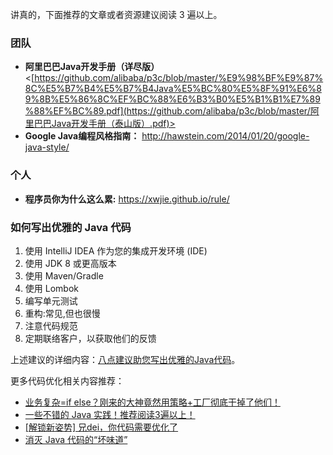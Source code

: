 讲真的，下面推荐的文章或者资源建议阅读 3 遍以上。

### 团队

- **阿里巴巴Java开发手册（详尽版）** <[https://github.com/alibaba/p3c/blob/master/%E9%98%BF%E9%87%8C%E5%B7%B4%E5%B7%B4Java%E5%BC%80%E5%8F%91%E6%89%8B%E5%86%8C%EF%BC%88%E6%B3%B0%E5%B1%B1%E7%89%88%EF%BC%89.pdf](https://github.com/alibaba/p3c/blob/master/阿里巴巴Java开发手册（泰山版）.pdf)>
- **Google Java编程风格指南：** <http://hawstein.com/2014/01/20/google-java-style/>

### 个人

- **程序员你为什么这么累:** <https://xwjie.github.io/rule/>

### 如何写出优雅的 Java 代码

1. 使用 IntelliJ IDEA 作为您的集成开发环境 (IDE)
1. 使用 JDK 8 或更高版本
1. 使用 Maven/Gradle
1. 使用 Lombok
1. 编写单元测试
1. 重构:常见,但也很慢
1. 注意代码规范
1. 定期联络客户，以获取他们的反馈

上述建议的详细内容：[八点建议助您写出优雅的Java代码](https://mp.weixin.qq.com/s?__biz=Mzg2OTA0Njk0OA==&mid=2247485140&idx=1&sn=ecaeace613474f1859aaeed0282ae680&chksm=cea2491ff9d5c00982ffaece847ce1aead89fdb3fe190752d9837c075c79fc95db5940992c56&token=1328169465&lang=zh_CN&scene=21#wechat_redirect)。

更多代码优化相关内容推荐：

- [业务复杂=if else？刚来的大神竟然用策略+工厂彻底干掉了他们！](https://juejin.im/post/5dad23685188251d2c4ea2b6)
- [一些不错的 Java 实践！推荐阅读3遍以上！](http://lrwinx.github.io/2017/03/04/%E7%BB%86%E6%80%9D%E6%9E%81%E6%81%90-%E4%BD%A0%E7%9C%9F%E7%9A%84%E4%BC%9A%E5%86%99java%E5%90%97/)
- [[解锁新姿势] 兄dei，你代码需要优化了](https://juejin.im/post/5dafbc02e51d4524a0060bdd)
- [消灭 Java 代码的“坏味道”](https://mp.weixin.qq.com/s?__biz=Mzg2OTA0Njk0OA==&mid=2247485599&idx=1&sn=d83ff4e6b1ee951a0a33508a10980ea3&chksm=cea24754f9d5ce426d18b435a8c373ddc580c06c7d6a45cc51377361729c31c7301f1bbc3b78&token=1328169465&lang=zh_CN#rd)